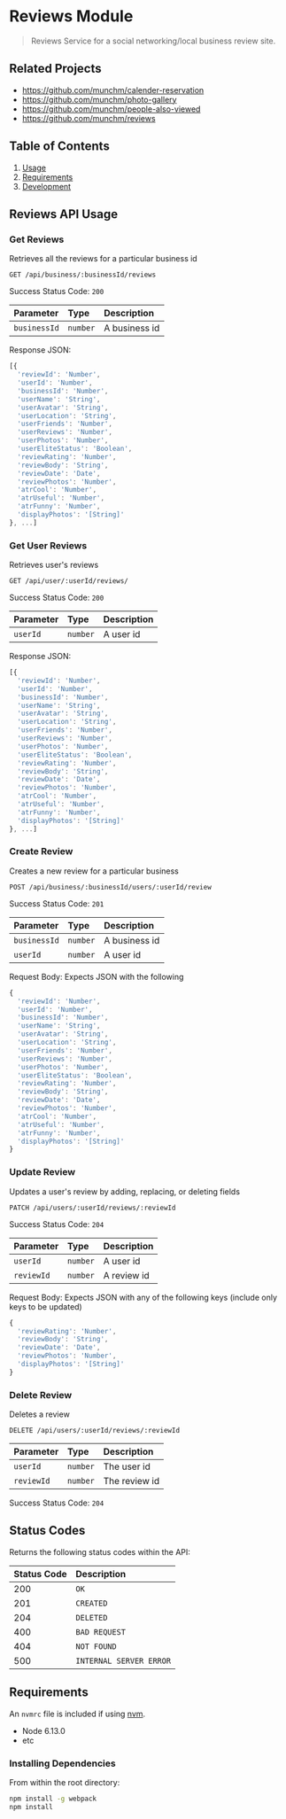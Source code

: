 # Reviews Module

> Reviews Service for a social networking/local business review site.

## Related Projects

  - https://github.com/munchm/calender-reservation
  - https://github.com/munchm/photo-gallery
  - https://github.com/munchm/people-also-viewed
  - https://github.com/munchm/reviews

## Table of Contents

1. [Usage](#Usage)
2. [Requirements](#requirements)
3. [Development](#development)

## Reviews API Usage

### Get Reviews
Retrieves all the reviews for a particular business id

```http
GET /api/business/:businessId/reviews
```

Success Status Code: `200`

| Parameter | Type | Description |
| :--- | :--- | :--- |
| `businessId` | `number` | A business id |

Response JSON:

```javascript
[{
  'reviewId': 'Number',
  'userId': 'Number',
  'businessId': 'Number',
  'userName': 'String',
  'userAvatar': 'String',
  'userLocation': 'String',
  'userFriends': 'Number',
  'userReviews': 'Number',
  'userPhotos': 'Number',
  'userEliteStatus': 'Boolean',
  'reviewRating': 'Number',
  'reviewBody': 'String',
  'reviewDate': 'Date',
  'reviewPhotos': 'Number',
  'atrCool': 'Number',
  'atrUseful': 'Number',
  'atrFunny': 'Number',
  'displayPhotos': '[String]'
}, ...]
```

### Get User Reviews
Retrieves user's reviews

```http
GET /api/user/:userId/reviews/
```

Success Status Code: `200`

| Parameter | Type | Description |
| :--- | :--- | :--- |
| `userId` | `number` | A user id |

Response JSON:

```javascript
[{
  'reviewId': 'Number',
  'userId': 'Number',
  'businessId': 'Number',
  'userName': 'String',
  'userAvatar': 'String',
  'userLocation': 'String',
  'userFriends': 'Number',
  'userReviews': 'Number',
  'userPhotos': 'Number',
  'userEliteStatus': 'Boolean',
  'reviewRating': 'Number',
  'reviewBody': 'String',
  'reviewDate': 'Date',
  'reviewPhotos': 'Number',
  'atrCool': 'Number',
  'atrUseful': 'Number',
  'atrFunny': 'Number',
  'displayPhotos': '[String]'
}, ...]
```

### Create Review
Creates a new review for a particular business

```http
POST /api/business/:businessId/users/:userId/review
```

Success Status Code: `201`

| Parameter | Type | Description |
| :--- | :--- | :--- |
| `businessId` | `number` | A business id |
| `userId` | `number` | A user id |

Request Body: Expects JSON with the following

```javascript
{
  'reviewId': 'Number',
  'userId': 'Number',
  'businessId': 'Number',
  'userName': 'String',
  'userAvatar': 'String',
  'userLocation': 'String',
  'userFriends': 'Number',
  'userReviews': 'Number',
  'userPhotos': 'Number',
  'userEliteStatus': 'Boolean',
  'reviewRating': 'Number',
  'reviewBody': 'String',
  'reviewDate': 'Date',
  'reviewPhotos': 'Number',
  'atrCool': 'Number',
  'atrUseful': 'Number',
  'atrFunny': 'Number',
  'displayPhotos': '[String]'
}
```

### Update Review
Updates a user's review by adding, replacing, or deleting fields

```http
PATCH /api/users/:userId/reviews/:reviewId
```
Success Status Code: `204`

| Parameter | Type | Description |
| :--- | :--- | :--- |
| `userId` | `number` | A user id |
| `reviewId` | `number` | A review id |

Request Body: Expects JSON with any of the following keys (include only keys to be updated)

```javascript
{
  'reviewRating': 'Number',
  'reviewBody': 'String',
  'reviewDate': 'Date',
  'reviewPhotos': 'Number',
  'displayPhotos': '[String]'
}
```

### Delete Review
Deletes a review

```http
DELETE /api/users/:userId/reviews/:reviewId
```

| Parameter | Type | Description |
| :--- | :--- | :--- |
| `userId` | `number` | The user id |
| `reviewId` | `number` | The review id |

Success Status Code: `204`

## Status Codes
Returns the following status codes within the API:

| Status Code | Description |
| :--- | :--- |
| 200 | `OK` |
| 201 | `CREATED` |
| 204 | `DELETED` |
| 400 | `BAD REQUEST` |
| 404 | `NOT FOUND` |
| 500 | `INTERNAL SERVER ERROR` |


## Requirements

An `nvmrc` file is included if using [nvm](https://github.com/creationix/nvm).

- Node 6.13.0
- etc

### Installing Dependencies

From within the root directory:

```sh
npm install -g webpack
npm install
```

